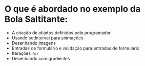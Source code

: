 # O que é abordado no exemplo da Bola Saltitante:

* A criação de objetos definidos pelo programador
* Usando setInterval para animações
* Desenhando imagens
* Entradas de formulário e validação para entradas de formulário
* Iterações `for`
* Desenhando com gradientes